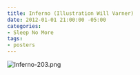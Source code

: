 ```yaml
---
title: Inferno (Illustration Will Varner)
date: 2012-01-01 21:00:00 -05:00
categories:
- Sleep No More
tags:
- posters
---
```


![Inferno-203.png](/uploads/Inferno-203.png)